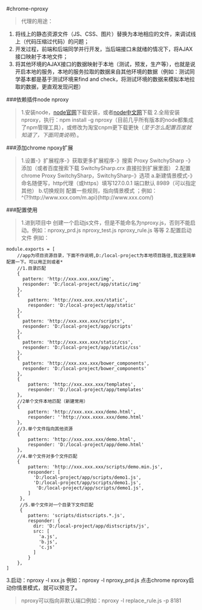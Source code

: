 #chrome-nproxy

>代理的用途：

1. 将线上的静态资源文件（JS、CSS、图片）替换为本地相应的文件，来调试线上（代码压缩过代码）的问题；
2. 开发过程，前端和后端同学并行开发，当后端接口未就绪的情况下，将AJAX接口映射于本地文件；
3. 将其他环境的AJAX接口的数据映射于本地（测试，预发，生产等），也就是说开启本地的服务，本地的服务拉取的数据来自其他环境的数据（例如：测试同学基本都是基于测试环境来find and check，将测试环境的数据来模拟本地拉取的数据，更直观发现问题）

###依赖插件node nproxy
>1.安装node，[node官网](https://nodejs.org/en/)下载安装，或者[node中文网](http://nodejs.cn/)下载
>2.全局安装nproxy，执行：npm install -g nproxy（目前几乎所有版本的node都集成了npm管理工具），或修改为淘宝cnpm更下载更快（*至于怎么配置百度就知道了，下面同类说明*）。

###添加chrome npoxy扩展
>1.设置-》扩展程序-》获取更多扩展程序-》搜索 Proxy SwitchySharp -》添加（或者百度搜索下载 SwitchySharp.crx 直接拉到扩展里面）
>2.配置chrome Proxy SwitchySharp，SwitchySharp-》选项
a.新建情景模式-》命名随便写，http代理（或https）填写127.0.0.1 端口默认 8989（可以指定其他）
b.切换规则  配置一些规则，指向情景模式 ；例如：^(?!http:\/\/www\.xxx\.com\/m.api)(http:\/\/www\.xxx\.com\/)  

###配置使用
>1.进到项目中 创建一个启动js文件，但是不能命名为nproxy.js，否则不能启动。例如：nproxy_prd.js   nproxy_test.js  nproxy_rule.js 等等
>2.配置启动文件 例如：
```
module.exports = [
    //app为项目资源目录，下面不作说明,D:/local-project为本地项目路径,我这里简单配置一下。可以用正则或者*
    //1.目录匹配
    {
      pattern: 'http://xxx.xxx.xxx/img',
      responder: 'D:/local-project/app/static/img'
    },
    {
        pattern: 'http://xxx.xxx.xxx/static',
        responder: 'D:/local-project/app/static'
    },
    {
      pattern: 'http://xxx.xxx.xxx/scripts',
      responder: 'D:/local-project/app/scripts'
    },
    {
      pattern: 'http://xxx.xxx.xxx/static/css',
      responder: 'D:/local-project/app/static/css'
    },
    {
      pattern: 'http://xxx.xxx.xxx/bower_components',
      responder: 'D:/local-project/bower_components'
    },
    {
        pattern: 'http://xxx.xxx.xxx/templates',
        responder: 'D:/local-project/app/templates'
    },
    //2单个文件本地匹配（新建常用）
    {
        pattern: 'http://xxx.xxx.xxx/demo.html',
        responder: ''http://xxx.xxxx.xxx/demo.html'
    },
    //3.单个文件指向其他资源
    {
        pattern: 'http://xxx.xxx.xxx/demo.html',
        responder: 'D:/local-project/app/demo.html'
    },
    //4.单个文件对多个文件匹配
    {
        pattern: 'http://xxx.xxx.xxx/scripts/demo.min.js', 
        responder: [
          'D:/local-project/app/scripts/demo1.js',
          'D:/local-project/app/scripts/demo1.js',
           'D:/local-project/app/scripts/demo1.js',
        ] 
     },
     //5.单个文件对一个目录下文件匹配
     {
        pattern: 'scripts/distscripts.*.js',
        responder: {
          dir: 'D:/local-project/app/distscripts/js',
          src: [
            'a.js',
            'b.js',
            'c.js'
          ]
        }
    },
]
```
3.启动：nproxy -l xxx.js  例如：nproxy -l nproxy_prd.js 点击chrome  nproxy启动你情景模式，就可以预览了。
>nproxy可以指向非默认端口例如：nproxy -l replace_rule.js  -p 8181

